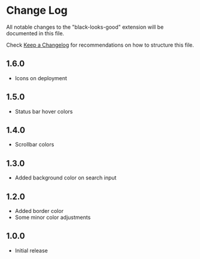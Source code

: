 # Change Log

All notable changes to the "black-looks-good" extension will be documented in this file.

Check [Keep a Changelog](http://keepachangelog.com/) for recommendations on how to structure this file.

## 1.6.0 
- Icons on deployment

## 1.5.0
- Status bar hover colors

## 1.4.0 
- Scrollbar colors

## 1.3.0 
- Added background color on search input

## 1.2.0 
- Added border color
- Some minor color adjustments

## 1.0.0

- Initial release

